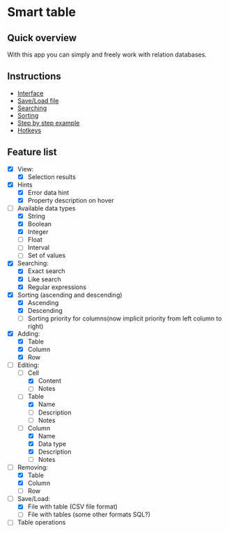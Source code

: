 # Smart table

## Quick overview
With this app you can simply and freely work with relation databases.

## Instructions
- [Interface](Instructions/Interface.md)
- [Save/Load file](Instructions/Save_Load.md)
- [Searching](Instructions/Searching.md)
- [Sorting](Instructions/Sorting.md)
- [Step by step example](Instructions/Step_by_step.md)
- [Hotkeys](Instructions/Hotkeys.md)

## Feature list
- [x] View:
    - [x] Selection results
- [x] Hints
    - [x] Error data hint
    - [x] Property description on hover
- [ ] Available data types
    - [x] String
    - [x] Boolean
    - [x] Integer
    - [ ] Float
    - [ ] Interval
    - [ ] Set of values
- [x] Searching:
    - [x] Exact search
    - [x] Like search
    - [x] Regular expressions
- [x] Sorting (ascending and descending)
    - [x] Ascending
    - [x] Descending
    - [ ] Sorting priority for columns(now implicit priority from left column to right)
- [x] Adding:
    - [x] Table
    - [x] Column
    - [x] Row
- [ ] Editing:
    - [ ] Cell
        - [x] Content
        - [ ] Notes
    - [ ] Table
        - [x] Name
        - [ ] Description
        - [ ] Notes
    - [ ] Column
        - [x] Name
        - [x] Data type
        - [x] Description
        - [ ] Notes
- [ ] Removing:
    - [x] Table
    - [x] Column
    - [ ] Row
- [ ] Save/Load:
    - [x] File with table (CSV file format)
    - [ ] File with tables (some other formats SQL?)
- [ ] Table operations